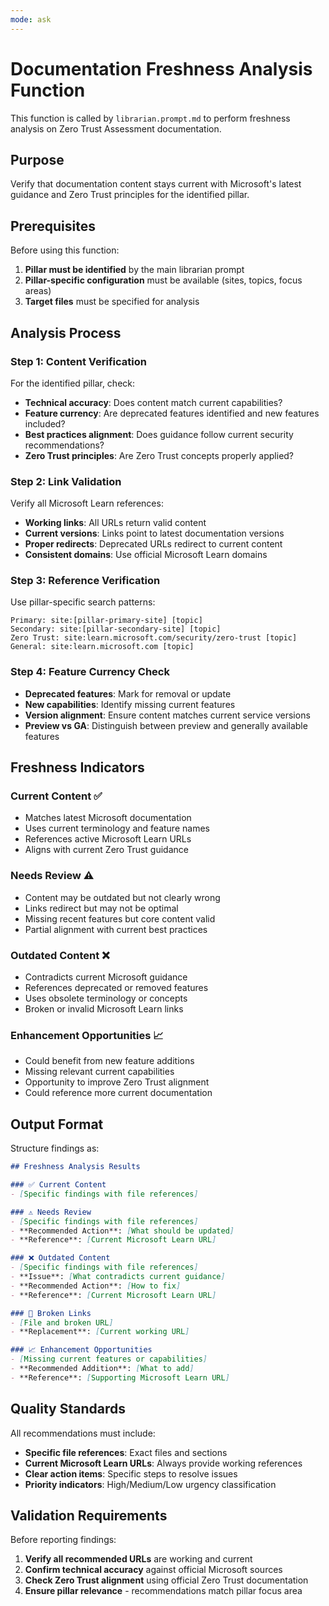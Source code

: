 ```yaml
---
mode: ask
---
```


# Documentation Freshness Analysis Function

This function is called by `librarian.prompt.md` to perform freshness analysis on Zero Trust Assessment documentation.

## Purpose

Verify that documentation content stays current with Microsoft's latest guidance and Zero Trust principles for the identified pillar.

## Prerequisites

Before using this function:
1. **Pillar must be identified** by the main librarian prompt
2. **Pillar-specific configuration** must be available (sites, topics, focus areas)
3. **Target files** must be specified for analysis

## Analysis Process

### Step 1: Content Verification
For the identified pillar, check:
- **Technical accuracy**: Does content match current capabilities?
- **Feature currency**: Are deprecated features identified and new features included?
- **Best practices alignment**: Does guidance follow current security recommendations?
- **Zero Trust principles**: Are Zero Trust concepts properly applied?

### Step 2: Link Validation
Verify all Microsoft Learn references:
- **Working links**: All URLs return valid content
- **Current versions**: Links point to latest documentation versions
- **Proper redirects**: Deprecated URLs redirect to current content
- **Consistent domains**: Use official Microsoft Learn domains

### Step 3: Reference Verification
Use pillar-specific search patterns:
```
Primary: site:[pillar-primary-site] [topic]
Secondary: site:[pillar-secondary-site] [topic]  
Zero Trust: site:learn.microsoft.com/security/zero-trust [topic]
General: site:learn.microsoft.com [topic]
```

### Step 4: Feature Currency Check
- **Deprecated features**: Mark for removal or update
- **New capabilities**: Identify missing current features
- **Version alignment**: Ensure content matches current service versions
- **Preview vs GA**: Distinguish between preview and generally available features

## Freshness Indicators

### Current Content ✅
- Matches latest Microsoft documentation
- Uses current terminology and feature names
- References active Microsoft Learn URLs
- Aligns with current Zero Trust guidance

### Needs Review ⚠️  
- Content may be outdated but not clearly wrong
- Links redirect but may not be optimal
- Missing recent features but core content valid
- Partial alignment with current best practices

### Outdated Content ❌
- Contradicts current Microsoft guidance
- References deprecated or removed features
- Uses obsolete terminology or concepts
- Broken or invalid Microsoft Learn links

### Enhancement Opportunities 📈
- Could benefit from new feature additions
- Missing relevant current capabilities
- Opportunity to improve Zero Trust alignment
- Could reference more current documentation

## Output Format

Structure findings as:

```markdown
## Freshness Analysis Results

### ✅ Current Content
- [Specific findings with file references]

### ⚠️ Needs Review  
- [Specific findings with file references]
- **Recommended Action**: [What should be updated]
- **Reference**: [Current Microsoft Learn URL]

### ❌ Outdated Content
- [Specific findings with file references]  
- **Issue**: [What contradicts current guidance]
- **Recommended Action**: [How to fix]
- **Reference**: [Current Microsoft Learn URL]

### 🔗 Broken Links
- [File and broken URL]
- **Replacement**: [Current working URL]

### 📈 Enhancement Opportunities
- [Missing current features or capabilities]
- **Recommended Addition**: [What to add]
- **Reference**: [Supporting Microsoft Learn URL]
```

## Quality Standards

All recommendations must include:
- **Specific file references**: Exact files and sections
- **Current Microsoft Learn URLs**: Always provide working references
- **Clear action items**: Specific steps to resolve issues
- **Priority indicators**: High/Medium/Low urgency classification

## Validation Requirements

Before reporting findings:
1. **Verify all recommended URLs** are working and current
2. **Confirm technical accuracy** against official Microsoft sources  
3. **Check Zero Trust alignment** using official Zero Trust documentation
4. **Ensure pillar relevance** - recommendations match pillar focus area
